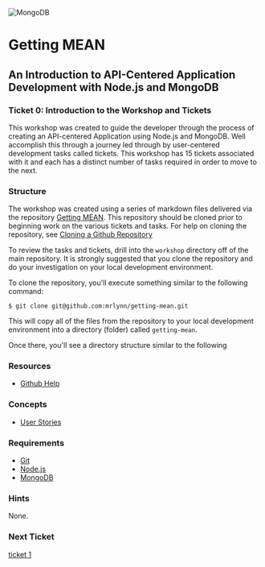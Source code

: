 ![MongoDB](https://webassets.mongodb.com/_com_assets/cms/mongodb-logo-rgb-j6w271g1xn.jpg "MongoDB")
# Getting MEAN
## An Introduction to API-Centered Application Development with Node.js and MongoDB

### Ticket 0: Introduction to the Workshop and Tickets

This workshop was created to guide the developer through the process of creating an API-centered Application using Node.js and MongoDB.  Well accomplish this through a journey led through by user-centered development tasks called tickets.  This workshop has 15 tickets associated with it and each has a distinct number of tasks required in order to move to the next.

### Structure

The workshop was created using a series of markdown files delivered via the repository [Getting MEAN](http://github.com/mrlynn/getting-mean).  This repository should be cloned prior to beginning work on the various tickets and tasks.  For help on cloning the repository, see [Cloning a Github Repository](https://help.github.com/articles/cloning-a-repository/)

To review the tasks and tickets, drill into the `workshop` directory off of the main repository.  It is strongly suggested that you clone the repository and do your investigation on your local development environment.

To clone the repository, you'll execute something similar to the following command:

```
$ git clone git@github.com:mrlynn/getting-mean.git
```

This will copy all of the files from the repository to your local development environment into a directory (folder) called `getting-mean`.

Once there, you'll see a directory structure similar to the following

<!-- todo add directory structure -->

### Resources

* [Github Help](https://help.github.com/)

### Concepts

* [User Stories](http://google.com/?q=user%20stories)

### Requirements

* [Git](https://git-scm.com/book/en/v2/Getting-Started-Installing-Git)
* [Node.js](https://nodejs.org)
* [MongoDB](https://mongodb.com)

### Hints

None.

### Next Ticket

[ticket 1](../workshop/ticket1.md)